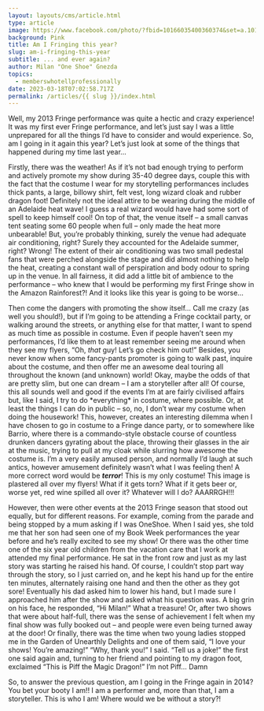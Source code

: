 ```yaml
---
layout: layouts/cms/article.html
type: article
image: https://www.facebook.com/photo/?fbid=10166035400360374&set=a.10150362109205374
background: Pink
title: Am I Fringing this year?
slug: am-i-fringing-this-year
subtitle: ... and ever again?
author: Milan "One Shoe" Gnezda
topics:
  - memberswhotellprofessionally
date: 2023-03-18T07:02:58.717Z
permalink: /articles/{{ slug }}/index.html
---
```

Well, my 2013 Fringe performance was quite a hectic and crazy experience! It was my first ever Fringe performance, and let’s just say I was a little unprepared for all the things I’d have to consider and would experience. So, am I going in it again this year? Let’s just look at some of the things that happened during my time last year…

Firstly, there was the weather! As if it’s not bad enough trying to perform and actively promote my show during 35-40 degree days, couple this with the fact that the costume I wear for my storytelling performances includes thick pants, a large, billowy shirt, felt vest, long wizard cloak and rubber dragon foot! Definitely not the ideal attire to be wearing during the middle of an Adelaide heat wave! I guess a real wizard would have had some sort of spell to keep himself cool! On top of that, the venue itself – a small canvas tent seating some 60 people when full – only made the heat more unbearable! But, you’re probably thinking, surely the venue had adequate air conditioning, right? Surely they accounted for the Adelaide summer, right? Wrong! The extent of their air conditioning was two small pedestal fans that were perched alongside the stage and did almost nothing to help the heat, creating a constant wall of perspiration and body odour to spring up in the venue. In all fairness, it did add a little bit of ambience to the performance – who knew that I would be performing my first Fringe show in the Amazon Rainforest?! And it looks like this year is going to be worse…

Then come the dangers with promoting the show itself… Call me crazy (as well you should!), but if I’m going to be attending a Fringe cocktail party, or walking around the streets, or anything else for that matter, I want to spend as much time as possible in costume. Even if people haven’t seen my performances, I’d like them to at least remember seeing me around when they see my flyers, “Oh, *that* guy! Let’s go check him out!” Besides, you never know when some fancy-pants promoter is going to walk past, inquire about the costume, and then offer me an awesome deal touring all throughout the known (and unknown) world! Okay, maybe the odds of that are pretty slim, but one can dream – I am a storyteller after all! Of course, this all sounds well and good if the events I’m at are fairly civilised affairs but, like I said, I try to do \*everything\* in costume, where possible. Or, at least the things I can do in public – so, no, I don’t wear my costume when doing the housework! This, however, creates an interesting dilemma when I have chosen to go in costume to a Fringe dance party, or to somewhere like Barrio, where there is a commando-style obstacle course of countless drunken dancers gyrating about the place, throwing their glasses in the air at the music, trying to pull at my cloak while slurring how awesome the costume is. I’m a very easily amused person, and normally I’d laugh at such antics, however amusement definitely wasn’t what I was feeling then! A more correct word would be ***terror***! This is my only costume! This image is plastered all over my flyers! What if it gets torn? What if it gets beer or, worse yet, red wine spilled all over it? Whatever will I do? AAARRGH!!!

However, then were other events at the 2013 Fringe season that stood out equally, but for different reasons. For example, coming from the parade and being stopped by a mum asking if I was OneShoe. When I said yes, she told me that her son had seen one of my Book Week performances the year before and he’s really excited to see my show! Or there was the other time one of the six year old children from the vacation care that I work at attended my final performance. He sat in the front row and just as my last story was starting he raised his hand. Of course, I couldn’t stop part way through the story, so I just carried on, and he kept his hand up for the entire ten minutes, alternately raising one hand and then the other as they got sore! Eventually his dad asked him to lower his hand, but I made sure I approached him after the show and asked what his question was. A big grin on his face, he responded, “Hi Milan!” What a treasure! Or, after two shows that were about half-full, there was the sense of achievement I felt when my final show was fully booked out – and people were even being turned away at the door! Or finally, there was the time when two young ladies stopped me in the Garden of Unearthly Delights and one of them said, “I love your shows! You’re amazing!” “Why, thank you!” I said. “Tell us a joke!” the first one said again and, turning to her friend and pointing to my dragon foot, exclaimed “This is Piff the Magic Dragon!” I’m not Piff… Damn

So, to answer the previous question, am I going in the Fringe again in 2014? You bet your booty I am!! I am a performer and, more than that, I am a storyteller. This is who I am! Where would we be without a story?!